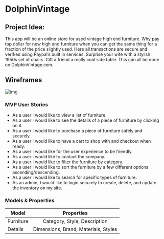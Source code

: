 # DolphinVintage

## Project Idea:

This app will be an online store for used vintage high end furniture. Why pay top dollar for new high end furniture when you can get the same thing for a fraction of the price slightly used. Here all transactions are secure and verified using Paypal’s built in services. Surprise your wife with a stylish 1950s set of chairs. Gift a friend a really cool side table. This can all be done on DolphinVintage.com.

## Wireframes

![img](https://i.imgur.com/n7oW2SE.jpg)

### MVP User Stories

- As a user I would like to view a list of furniture.
- As a user I would like to see the details of a piece of furniture by clicking on it.
- As a user I would like to purchase a piece of furniture safely and securely.
- As a user I would like to have a cart to shop with and checkout when ready.
- As a user I would like for the user experience to be friendly.
- As a user I would like to contact the company.
- As a user I would like to filter the furniture by category.
- As a user I would like to sort the furniture by a few different options ascending/descending.
- As a user I would like to search for specific types of furniture.
- As an admin, I would like to login securely to create, delete, and update the inventory on my site.

### Models & Properties

| Model     |              Properties              |
| --------- | :----------------------------------: |
| Furniture |     Category, Style, Description     |
| Details   | Dimensions, Brand, Materials, Styles |
